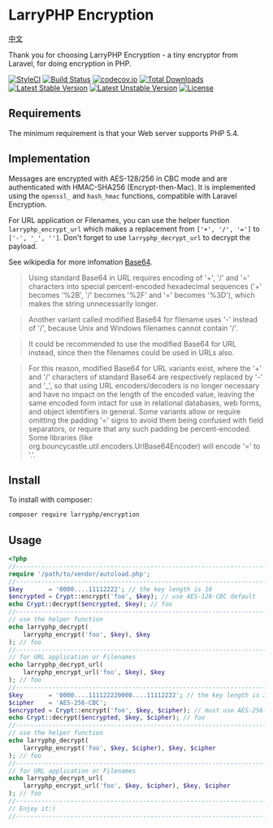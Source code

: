 LarryPHP Encryption
===================

[中文](https://github.com/Lofanmi/encryption/blob/master/README_zh-CN.md)

Thank you for choosing LarryPHP Encryption - a tiny encryptor from Laravel, for doing encryption in PHP.

[![StyleCI](https://styleci.io/repos/53662831/shield?style=flat&branch=master)](https://styleci.io/repos/53662831)
[![Build Status](https://travis-ci.org/Lofanmi/encryption.svg?branch=master)](https://travis-ci.org/Lofanmi/encryption)
[![codecov.io](http://codecov.io/github/Lofanmi/encryption/coverage.svg?branch=master)](http://codecov.io/github/Lofanmi/encryption?branch=master)
[![Total Downloads](https://poser.pugx.org/larryphp/encryption/downloads)](https://packagist.org/packages/larryphp/encryption)
[![Latest Stable Version](https://poser.pugx.org/larryphp/encryption/v/stable)](https://packagist.org/packages/larryphp/encryption)
[![Latest Unstable Version](https://poser.pugx.org/larryphp/encryption/v/unstable)](https://packagist.org/packages/larryphp/encryption)
[![License](https://poser.pugx.org/larryphp/encryption/license)](https://packagist.org/packages/larryphp/encryption)

Requirements
------------

The minimum requirement is that your Web server supports PHP 5.4.

Implementation
--------------

Messages are encrypted with AES-128/256 in CBC mode and are authenticated with HMAC-SHA256 (Encrypt-then-Mac). It is implemented using the `openssl_` and `hash_hmac` functions, compatible with Laravel Encryption.

For URL application or Filenames, you can use the helper function `larryphp_encrypt_url` which makes a replacement from `['+', '/', '=']` to `['-', '_', '']`. Don't forget to use `larryphp_decrypt_url` to decrypt the payload.

See wikipedia for more infomation [Base64](https://en.wikipedia.org/wiki/Base64#RFC_3548).

>Using standard Base64 in URL requires encoding of '+', '/' and '=' characters into special percent-encoded hexadecimal sequences ('+' becomes '%2B', '/' becomes '%2F' and '=' becomes '%3D'), which makes the string unnecessarily longer.

>Another variant called modified Base64 for filename uses '-' instead of '/', because Unix and Windows filenames cannot contain '/'.

>It could be recommended to use the modified Base64 for URL instead, since then the filenames could be used in URLs also.

>For this reason, modified Base64 for URL variants exist, where the '+' and '/' characters of standard Base64 are respectively replaced by '-' and '_', so that using URL encoders/decoders is no longer necessary and have no impact on the length of the encoded value, leaving the same encoded form intact for use in relational databases, web forms, and object identifiers in general. Some variants allow or require omitting the padding '=' signs to avoid them being confused with field separators, or require that any such padding be percent-encoded. Some libraries (like org.bouncycastle.util.encoders.UrlBase64Encoder) will encode '=' to '.'.

Install
-------

To install with composer:

```sh
composer require larryphp/encryption
```

Usage
-----

```php
<?php
//------------------------------------------------------------------------------
require '/path/to/vendor/autoload.php';
//------------------------------------------------------------------------------
$key       = '0000....11112222'; // the key length is 16
$encrypted = Crypt::encrypt('foo', $key); // use AES-128-CBC default
echo Crypt::decrypt($encrypted, $key); // foo
//------------------------------------------------------------------------------
// use the helper function
echo larryphp_decrypt(
    larryphp_encrypt('foo', $key), $key
); // foo
//------------------------------------------------------------------------------
// for URL application or Filenames
echo larryphp_decrypt_url(
    larryphp_encrypt_url('foo', $key), $key
); // foo
//------------------------------------------------------------------------------
$key       = '0000....111122220000....11112222'; // the key length is 32
$cipher    = 'AES-256-CBC';
$encrypted = Crypt::encrypt('foo', $key, $cipher); // must use AES-256-CBC
echo Crypt::decrypt($encrypted, $key, $cipher); // foo
//------------------------------------------------------------------------------
// use the helper function
echo larryphp_decrypt(
    larryphp_encrypt('foo', $key, $cipher), $key, $cipher
); // foo
//------------------------------------------------------------------------------
// for URL application or Filenames
echo larryphp_decrypt_url(
    larryphp_encrypt_url('foo', $key, $cipher), $key, $cipher
); // foo
//------------------------------------------------------------------------------
// Enjoy it:)
//------------------------------------------------------------------------------
```
